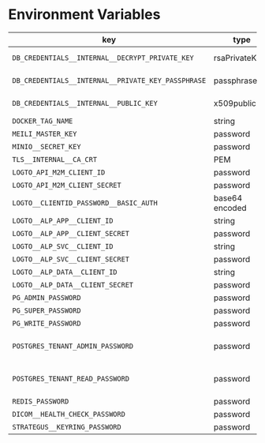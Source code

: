 # Environment Variables

| key                                                | type           | comment                                                             |
| -------------------------------------------------- | -------------- | ------------------------------------------------------------------- |
| `DB_CREDENTIALS__INTERNAL__DECRYPT_PRIVATE_KEY`    | rsaPrivateKey  | to encrypt dbcredentials entered in admin>setup>databases>configure |
| `DB_CREDENTIALS__INTERNAL__PRIVATE_KEY_PASSPHRASE` | passphrase     | to encrypt dbcredentials entered in admin>setup>databases>configure |
| `DB_CREDENTIALS__INTERNAL__PUBLIC_KEY`             | x509publicKey  | to encrypt dbcredentials entered in admin>setup>databases>configure |
| `DOCKER_TAG_NAME`                                  | string         | default tag                                                         |
| `MEILI_MASTER_KEY`                                 | password       | meilisearch master key                                              |
| `MINIO__SECRET_KEY`                                | password       | meilisearch secret_key                                              |
| `TLS__INTERNAL__CA_CRT`                            | PEM            | generated                                                           |
| `LOGTO_API_M2M_CLIENT_ID`                          | password       | generated                                                           |
| `LOGTO_API_M2M_CLIENT_SECRET`                      | password       | generated                                                           |
| `LOGTO__CLIENTID_PASSWORD__BASIC_AUTH`             | base64 encoded | generated                                                           |
| `LOGTO__ALP_APP__CLIENT_ID`                        | string         | generated with logto APIs post init                                 |
| `LOGTO__ALP_APP__CLIENT_SECRET`                    | password       | generated with logto APIs post init                                 |
| `LOGTO__ALP_SVC__CLIENT_ID`                        | string         | generated with logto APIs post init                                 |
| `LOGTO__ALP_SVC__CLIENT_SECRET`                    | password       | generated with logto APIs post init                                 |
| `LOGTO__ALP_DATA__CLIENT_ID`                       | string         | generated with logto APIs post init                                 |
| `LOGTO__ALP_DATA__CLIENT_SECRET`                   | password       | generated with logto APIs post init                                 |
| `PG_ADMIN_PASSWORD`                                | password       | admin permissions                                                   |
| `PG_SUPER_PASSWORD`                                | password       | all permissions                                                     |
| `PG_WRITE_PASSWORD`                                | password       | write permissions only                                              |
| `POSTGRES_TENANT_ADMIN_PASSWORD`                   | password       | set in admin>setup>databases>configure but not in env.example       |
| `POSTGRES_TENANT_READ_PASSWORD`                    | password       | set in admin>setup>databases>configure but not in env.example       |
| `REDIS_PASSWORD`                                   | password       | all permissions                                                     |
| `DICOM__HEALTH_CHECK_PASSWORD`                     | password       | static secret to be generated later                                 |
| `STRATEGUS__KEYRING_PASSWORD`                      | password       | default Keyring password                                            |
